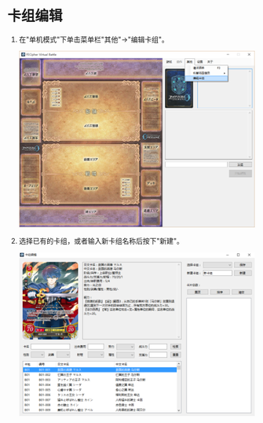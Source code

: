 # 卡组编辑

1. 在"单机模式"下单击菜单栏"其他"→"编辑卡组"。

    ![](deckedit1.png)
    
2. 选择已有的卡组，或者输入新卡组名称后按下"新建"。

    ![](deckedit2.png)
    